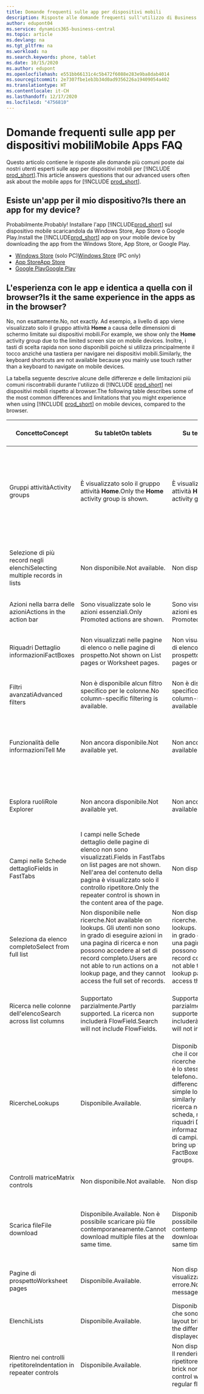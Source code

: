 ```yaml
---
title: Domande frequenti sulle app per dispositivi mobili
description: Risposte alle domande frequenti sull'utilizzo di Business Central con un telefono o un tablet.
author: edupont04
ms.service: dynamics365-business-central
ms.topic: article
ms.devlang: na
ms.tgt_pltfrm: na
ms.workload: na
ms.search.keywords: phone, tablet
ms.date: 10/15/2020
ms.author: edupont
ms.openlocfilehash: e551bb66131c4c5b472f6088e283e9ba8dab4014
ms.sourcegitcommit: 2e7307fbe1eb3b34d0ad9356226a19409054a402
ms.translationtype: HT
ms.contentlocale: it-CH
ms.lasthandoff: 12/17/2020
ms.locfileid: "4756810"
---
```

# <a name="mobile-apps-faq"></a><span data-ttu-id="a63fc-103">Domande frequenti sulle app per dispositivi mobili</span><span class="sxs-lookup"><span data-stu-id="a63fc-103">Mobile Apps FAQ</span></span>

<span data-ttu-id="a63fc-104">Questo articolo contiene le risposte alle domande più comuni poste dai nostri utenti esperti sulle app per dispositivi mobili per [!INCLUDE [prod_short](includes/prod_short.md)].</span><span class="sxs-lookup"><span data-stu-id="a63fc-104">This article answers questions that our advanced users often ask about the mobile apps for [!INCLUDE [prod_short](includes/prod_short.md)].</span></span>  

## <a name="is-there-an-app-for-my-device"></a><span data-ttu-id="a63fc-105">Esiste un'app per il mio dispositivo?</span><span class="sxs-lookup"><span data-stu-id="a63fc-105">Is there an app for my device?</span></span>

<span data-ttu-id="a63fc-106">Probabilmente.</span><span class="sxs-lookup"><span data-stu-id="a63fc-106">Probably!</span></span> <span data-ttu-id="a63fc-107">Installare l'app [!INCLUDE[prod_short](includes/prod_short.md)] sul dispositivo mobile scaricandola da Windows Store, App Store o Google Play.</span><span class="sxs-lookup"><span data-stu-id="a63fc-107">Install the [!INCLUDE[prod_short](includes/prod_short.md)] app on your mobile device by downloading the app from the Windows Store, App Store, or Google Play.</span></span>

- <span data-ttu-id="a63fc-108">[Windows Store](https://go.microsoft.com/fwlink/?LinkId=734848) (solo PC)</span><span class="sxs-lookup"><span data-stu-id="a63fc-108">[Windows Store](https://go.microsoft.com/fwlink/?LinkId=734848) (PC only)</span></span>
- [<span data-ttu-id="a63fc-109">App Store</span><span class="sxs-lookup"><span data-stu-id="a63fc-109">App Store</span></span>](https://go.microsoft.com/fwlink/?LinkId=734847)
- [<span data-ttu-id="a63fc-110">Google Play</span><span class="sxs-lookup"><span data-stu-id="a63fc-110">Google Play</span></span>](https://go.microsoft.com/fwlink/?LinkId=734849)

## <a name="is-it-the-same-experience-in-the-apps-as-in-the-browser"></a><span data-ttu-id="a63fc-111">L'esperienza con le app e identica a quella con il browser?</span><span class="sxs-lookup"><span data-stu-id="a63fc-111">Is it the same experience in the apps as in the browser?</span></span>

<span data-ttu-id="a63fc-112">No, non esattamente.</span><span class="sxs-lookup"><span data-stu-id="a63fc-112">No, not exactly.</span></span> <span data-ttu-id="a63fc-113">Ad esempio, a livello di app viene visualizzato solo il gruppo attività **Home** a causa delle dimensioni di schermo limitate sui dispositivi mobili.</span><span class="sxs-lookup"><span data-stu-id="a63fc-113">For example, we show only the **Home** activity group due to the limited screen size on mobile devices.</span></span> <span data-ttu-id="a63fc-114">Inoltre, i tasti di scelta rapida non sono disponibili poiché si utilizza principalmente il tocco anziché una tastiera per navigare nei dispositivi mobili.</span><span class="sxs-lookup"><span data-stu-id="a63fc-114">Similarly, the keyboard shortcuts are not available because you mainly use touch rather than a keyboard to navigate on mobile devices.</span></span>

<span data-ttu-id="a63fc-115">La tabella seguente descrive alcune delle differenze e delle limitazioni più comuni riscontrabili durante l'utilizzo di [!INCLUDE [prod_short](includes/prod_short.md)] nei dispositivi mobili rispetto al browser.</span><span class="sxs-lookup"><span data-stu-id="a63fc-115">The following table describes some of the most common differences and limitations that you might experience when using [!INCLUDE [prod_short](includes/prod_short.md)] on mobile devices, compared to the browser.</span></span>

| <span data-ttu-id="a63fc-116">Concetto</span><span class="sxs-lookup"><span data-stu-id="a63fc-116">Concept</span></span> | <span data-ttu-id="a63fc-117">Su tablet</span><span class="sxs-lookup"><span data-stu-id="a63fc-117">On tablets</span></span> | <span data-ttu-id="a63fc-118">Su telefoni</span><span class="sxs-lookup"><span data-stu-id="a63fc-118">On phones</span></span> | <span data-ttu-id="a63fc-119">Esempio nel browser</span><span class="sxs-lookup"><span data-stu-id="a63fc-119">Example from the browser</span></span> |
|--|--|--|--|
| <span data-ttu-id="a63fc-120">Gruppi attività</span><span class="sxs-lookup"><span data-stu-id="a63fc-120">Activity groups</span></span> | <span data-ttu-id="a63fc-121">È visualizzato solo il gruppo attività **Home**.</span><span class="sxs-lookup"><span data-stu-id="a63fc-121">Only the **Home** activity group is shown.</span></span> | <span data-ttu-id="a63fc-122">È visualizzato solo il gruppo attività **Home**.</span><span class="sxs-lookup"><span data-stu-id="a63fc-122">Only the **Home** activity group is shown.</span></span> | <span data-ttu-id="a63fc-123">**Home** e **Documenti registrati** nella gestione ruolo utente `Sales Order Processor`.</span><span class="sxs-lookup"><span data-stu-id="a63fc-123">**Home** and **Posted Documents** on the `Sales Order Processor` Role Center.</span></span> |  |
| <span data-ttu-id="a63fc-124">Selezione di più record negli elenchi</span><span class="sxs-lookup"><span data-stu-id="a63fc-124">Selecting multiple records in lists</span></span> | <span data-ttu-id="a63fc-125">Non disponibile.</span><span class="sxs-lookup"><span data-stu-id="a63fc-125">Not available.</span></span> | <span data-ttu-id="a63fc-126">Non disponibile.</span><span class="sxs-lookup"><span data-stu-id="a63fc-126">Not available.</span></span> | <span data-ttu-id="a63fc-127">`Ctrl+A` o `Ctrl+Click` sulle righe in un elenco nel browser.</span><span class="sxs-lookup"><span data-stu-id="a63fc-127">`Ctrl+A` or `Ctrl+Click` on rows in a list in the browser.</span></span> |
| <span data-ttu-id="a63fc-128">Azioni nella barra delle azioni</span><span class="sxs-lookup"><span data-stu-id="a63fc-128">Actions in the action bar</span></span> | <span data-ttu-id="a63fc-129">Sono visualizzate solo le azioni essenziali.</span><span class="sxs-lookup"><span data-stu-id="a63fc-129">Only Promoted actions are shown.</span></span> | <span data-ttu-id="a63fc-130">Sono visualizzate solo le azioni essenziali.</span><span class="sxs-lookup"><span data-stu-id="a63fc-130">Only Promoted actions are shown.</span></span> |  |
| <span data-ttu-id="a63fc-131">Riquadri Dettaglio informazioni</span><span class="sxs-lookup"><span data-stu-id="a63fc-131">FactBoxes</span></span> | <span data-ttu-id="a63fc-132">Non visualizzati nelle pagine di elenco o nelle pagine di prospetto.</span><span class="sxs-lookup"><span data-stu-id="a63fc-132">Not shown on List pages or Worksheet pages.</span></span> | <span data-ttu-id="a63fc-133">Non visualizzati nelle pagine di elenco o nelle pagine di prospetto.</span><span class="sxs-lookup"><span data-stu-id="a63fc-133">Not shown on List pages or Worksheet pages.</span></span> | <span data-ttu-id="a63fc-134">Elenco `Customer` nella gestione ruolo utente `Small Business`</span><span class="sxs-lookup"><span data-stu-id="a63fc-134">`Customer` list on the `Small Business` Role Center.</span></span> |
| <span data-ttu-id="a63fc-135">Filtri avanzati</span><span class="sxs-lookup"><span data-stu-id="a63fc-135">Advanced filters</span></span> | <span data-ttu-id="a63fc-136">Non è disponibile alcun filtro specifico per le colonne.</span><span class="sxs-lookup"><span data-stu-id="a63fc-136">No column-specific filtering is available.</span></span> | <span data-ttu-id="a63fc-137">Non è disponibile alcun filtro specifico per le colonne.</span><span class="sxs-lookup"><span data-stu-id="a63fc-137">No column-specific filtering is available.</span></span> | <span data-ttu-id="a63fc-138">Nella pagina di elenco `Customer`.</span><span class="sxs-lookup"><span data-stu-id="a63fc-138">On the `Customer` list page.</span></span> |
| <span data-ttu-id="a63fc-139">Funzionalità delle informazioni</span><span class="sxs-lookup"><span data-stu-id="a63fc-139">Tell Me</span></span> | <span data-ttu-id="a63fc-140">Non ancora disponibile.</span><span class="sxs-lookup"><span data-stu-id="a63fc-140">Not available yet.</span></span> | <span data-ttu-id="a63fc-141">Non ancora disponibile.</span><span class="sxs-lookup"><span data-stu-id="a63fc-141">Not available yet.</span></span> | <span data-ttu-id="a63fc-142">Vedi [Individuare pagine e informazioni con la funzionalità delle informazioni](ui-search.md).</span><span class="sxs-lookup"><span data-stu-id="a63fc-142">See [Finding Pages and Information with Tell Me](ui-search.md).</span></span> |  |
| <span data-ttu-id="a63fc-143">Esplora ruoli</span><span class="sxs-lookup"><span data-stu-id="a63fc-143">Role Explorer</span></span> | <span data-ttu-id="a63fc-144">Non ancora disponibile.</span><span class="sxs-lookup"><span data-stu-id="a63fc-144">Not available yet.</span></span> | <span data-ttu-id="a63fc-145">Non ancora disponibile.</span><span class="sxs-lookup"><span data-stu-id="a63fc-145">Not available yet.</span></span> | <span data-ttu-id="a63fc-146">Vedi [Ricerca di pagine con Esplora ruoli](ui-role-explorer.md).</span><span class="sxs-lookup"><span data-stu-id="a63fc-146">See [Finding Pages with the Role Explorer](ui-role-explorer.md).</span></span> |
| <span data-ttu-id="a63fc-147">Campi nelle Schede dettaglio</span><span class="sxs-lookup"><span data-stu-id="a63fc-147">Fields in FastTabs</span></span> | <span data-ttu-id="a63fc-148">I campi nelle Schede dettaglio delle pagine di elenco non sono visualizzati.</span><span class="sxs-lookup"><span data-stu-id="a63fc-148">Fields in FastTabs on list pages are not shown.</span></span> <span data-ttu-id="a63fc-149">Nell'area del contenuto della pagina è visualizzato solo il controllo ripetitore.</span><span class="sxs-lookup"><span data-stu-id="a63fc-149">Only the repeater control is shown in the content area of the page.</span></span> | <span data-ttu-id="a63fc-150">Non disponibile.</span><span class="sxs-lookup"><span data-stu-id="a63fc-150">Not available.</span></span> |  |
| <span data-ttu-id="a63fc-151">Seleziona da elenco completo</span><span class="sxs-lookup"><span data-stu-id="a63fc-151">Select from full list</span></span> | <span data-ttu-id="a63fc-152">Non disponibile nelle ricerche.</span><span class="sxs-lookup"><span data-stu-id="a63fc-152">Not available on lookups.</span></span> <span data-ttu-id="a63fc-153">Gli utenti non sono in grado di eseguire azioni in una pagina di ricerca e non possono accedere al set di record completo.</span><span class="sxs-lookup"><span data-stu-id="a63fc-153">Users are not able to run actions on a lookup page, and they cannot access the full set of records.</span></span> | <span data-ttu-id="a63fc-154">Non disponibile nelle ricerche.</span><span class="sxs-lookup"><span data-stu-id="a63fc-154">Not available on lookups.</span></span> <span data-ttu-id="a63fc-155">Gli utenti non sono in grado di eseguire azioni in una pagina di ricerca e non possono accedere al set di record completo.</span><span class="sxs-lookup"><span data-stu-id="a63fc-155">Users are not able to run actions on a lookup page, and they cannot access the full set of records.</span></span> | <span data-ttu-id="a63fc-156">Sulla `Item Card` quando si seleziona **Unità di misura base**.</span><span class="sxs-lookup"><span data-stu-id="a63fc-156">On the `Item Card` when selecting the **Base Units of Measure**.</span></span> |
| <span data-ttu-id="a63fc-157">Ricerca nelle colonne dell'elenco</span><span class="sxs-lookup"><span data-stu-id="a63fc-157">Search across list columns</span></span> | <span data-ttu-id="a63fc-158">Supportato parzialmente.</span><span class="sxs-lookup"><span data-stu-id="a63fc-158">Partly supported.</span></span> <span data-ttu-id="a63fc-159">La ricerca non includerà FlowField.</span><span class="sxs-lookup"><span data-stu-id="a63fc-159">Search will not include FlowFields.</span></span> | <span data-ttu-id="a63fc-160">Supportato parzialmente.</span><span class="sxs-lookup"><span data-stu-id="a63fc-160">Partly supported.</span></span> <span data-ttu-id="a63fc-161">La ricerca non includerà FlowField.</span><span class="sxs-lookup"><span data-stu-id="a63fc-161">Search will not include FlowFields.</span></span> | <span data-ttu-id="a63fc-162">Vedi gli esempi nella pagina di elenco `Customers`.</span><span class="sxs-lookup"><span data-stu-id="a63fc-162">See examples on the `Customers` list page.</span></span> |
| <span data-ttu-id="a63fc-163">Ricerche</span><span class="sxs-lookup"><span data-stu-id="a63fc-163">Lookups</span></span> | <span data-ttu-id="a63fc-164">Disponibile.</span><span class="sxs-lookup"><span data-stu-id="a63fc-164">Available.</span></span> | <span data-ttu-id="a63fc-165">Disponibile, con la differenza che il comportamento delle ricerche avanzate e semplici è lo stesso con un telefono.</span><span class="sxs-lookup"><span data-stu-id="a63fc-165">Available, with the difference that advanced and simple lookups behave similarly on the phone.</span></span> <span data-ttu-id="a63fc-166">La ricerca non visualizzerà la scheda, non mostrerà i riquadri Dettaglio informazioni o alcun gruppo di campi.</span><span class="sxs-lookup"><span data-stu-id="a63fc-166">The lookup will not bring up the card, show FactBoxes, or any field groups.</span></span> | <span data-ttu-id="a63fc-167">Vedi gli esempi nella pagina `Customer Card`.</span><span class="sxs-lookup"><span data-stu-id="a63fc-167">See examples on the `Customer Card` page.</span></span> |
| <span data-ttu-id="a63fc-168">Controlli matrice</span><span class="sxs-lookup"><span data-stu-id="a63fc-168">Matrix controls</span></span> | <span data-ttu-id="a63fc-169">Non disponibile.</span><span class="sxs-lookup"><span data-stu-id="a63fc-169">Not available.</span></span> | <span data-ttu-id="a63fc-170">Non disponibile.</span><span class="sxs-lookup"><span data-stu-id="a63fc-170">Not available.</span></span> | <span data-ttu-id="a63fc-171">Vedi l'esempio in `G/L Budget`.</span><span class="sxs-lookup"><span data-stu-id="a63fc-171">See example in `G/L Budget`.</span></span> |
| <span data-ttu-id="a63fc-172">Scarica file</span><span class="sxs-lookup"><span data-stu-id="a63fc-172">File download</span></span> | <span data-ttu-id="a63fc-173">Disponibile.</span><span class="sxs-lookup"><span data-stu-id="a63fc-173">Available.</span></span> <span data-ttu-id="a63fc-174">Non è possibile scaricare più file contemporaneamente.</span><span class="sxs-lookup"><span data-stu-id="a63fc-174">Cannot download multiple files at the same time.</span></span> | <span data-ttu-id="a63fc-175">Disponibile.</span><span class="sxs-lookup"><span data-stu-id="a63fc-175">Available.</span></span> <span data-ttu-id="a63fc-176">Non è possibile scaricare più file contemporaneamente.</span><span class="sxs-lookup"><span data-stu-id="a63fc-176">Cannot download multiple files at the same time.</span></span> | <span data-ttu-id="a63fc-177">Report `Trial Balance` nella casella di controllo **Stampa in Excel**.</span><span class="sxs-lookup"><span data-stu-id="a63fc-177">`Trial Balance` report in the **Print to Excel** check box.</span></span> |
| <span data-ttu-id="a63fc-178">Pagine di prospetto</span><span class="sxs-lookup"><span data-stu-id="a63fc-178">Worksheet pages</span></span> | <span data-ttu-id="a63fc-179">Disponibile.</span><span class="sxs-lookup"><span data-stu-id="a63fc-179">Available.</span></span> | <span data-ttu-id="a63fc-180">Non disponibile; viene visualizzato un messaggio di errore.</span><span class="sxs-lookup"><span data-stu-id="a63fc-180">Not available; an error message is displayed.</span></span> | <span data-ttu-id="a63fc-181">Prospetto `Sales Price` o `Cash Flow`.</span><span class="sxs-lookup"><span data-stu-id="a63fc-181">`Sales Price` Worksheet or `Cash Flow` Worksheet.</span></span> |
| <span data-ttu-id="a63fc-182">Elenchi</span><span class="sxs-lookup"><span data-stu-id="a63fc-182">Lists</span></span> | <span data-ttu-id="a63fc-183">Disponibile.</span><span class="sxs-lookup"><span data-stu-id="a63fc-183">Available.</span></span> | <span data-ttu-id="a63fc-184">Disponibile, con la differenza che sono visualizzati in un layout brick.</span><span class="sxs-lookup"><span data-stu-id="a63fc-184">Available, with the difference that these are displayed in a brick layout.</span></span> | <span data-ttu-id="a63fc-185">Pagine Clienti o Ordini vendita.</span><span class="sxs-lookup"><span data-stu-id="a63fc-185">Customers or Sales Orders pages.</span></span> |
| <span data-ttu-id="a63fc-186">Rientro nei controlli ripetitore</span><span class="sxs-lookup"><span data-stu-id="a63fc-186">Indentation in repeater controls</span></span> | <span data-ttu-id="a63fc-187">Disponibile.</span><span class="sxs-lookup"><span data-stu-id="a63fc-187">Available.</span></span> | <span data-ttu-id="a63fc-188">Non disponibile.</span><span class="sxs-lookup"><span data-stu-id="a63fc-188">Not available.</span></span> <span data-ttu-id="a63fc-189">Il rendering del controllo ripetitore sarà un layout flat brick normale.</span><span class="sxs-lookup"><span data-stu-id="a63fc-189">The repeater control will be rendered as a regular flat brick layout.</span></span> | <span data-ttu-id="a63fc-190">Pagine Piano dei conti e Lista contatti.</span><span class="sxs-lookup"><span data-stu-id="a63fc-190">Chart of Accounts and Contacts List pages.</span></span> |
| <span data-ttu-id="a63fc-191">Stato attivo automatico dell'input nel primo campo modificabile di una pagina</span><span class="sxs-lookup"><span data-stu-id="a63fc-191">Automatic input focus on first editable field of a page</span></span> | <span data-ttu-id="a63fc-192">Non disponibile.</span><span class="sxs-lookup"><span data-stu-id="a63fc-192">Not available.</span></span> | <span data-ttu-id="a63fc-193">Non disponibile.</span><span class="sxs-lookup"><span data-stu-id="a63fc-193">Not available.</span></span> | <span data-ttu-id="a63fc-194">Pagina `Customer Card`.</span><span class="sxs-lookup"><span data-stu-id="a63fc-194">`Customer Card` page.</span></span><BR /><BR /><span data-ttu-id="a63fc-195">Nel browser, lo stato attivo sarà automaticamente nel primo campo modificabile (come il campo `Name`), consentendo di modificare immediatamente il valore.</span><span class="sxs-lookup"><span data-stu-id="a63fc-195">In the browser, focus will automatically be on the first editable field (such as the `Name` field), enabling you to change the value right away.</span></span><BR /><BR /><span data-ttu-id="a63fc-196">Nelle app per tablet e telefono, lo stato attivo non sarà su questo campo; sarà invece necessario selezionare manualmente il primo campo per apportare le modifiche.</span><span class="sxs-lookup"><span data-stu-id="a63fc-196">In the tablet and phone apps, this field will not be in focus; instead, you will have to manually select the field first in order to make changes.</span></span>|

## <a name="is-it-the-same-experience-on-tables-and-phones"></a><span data-ttu-id="a63fc-197">L'esperienza è la stessa con tablet e telefoni?</span><span class="sxs-lookup"><span data-stu-id="a63fc-197">Is it the same experience on tables and phones?</span></span>

<span data-ttu-id="a63fc-198">Quasi, ma non del tutto.</span><span class="sxs-lookup"><span data-stu-id="a63fc-198">Almost, but not quite.</span></span> <span data-ttu-id="a63fc-199">Vedi l'elenco nella sezione [L'esperienza con le app è identica a quella con il browser?](#is-it-the-same-experience-in-the-apps-as-in-the-browser).</span><span class="sxs-lookup"><span data-stu-id="a63fc-199">See the list in the [Is it the same experience in the apps as in the browser?](#is-it-the-same-experience-in-the-apps-as-in-the-browser) section.</span></span>  

## <a name="can-i-connect-the-app-to-our-on-premises-solution"></a><span data-ttu-id="a63fc-200">Posso connettere l'app alla soluzione locale?</span><span class="sxs-lookup"><span data-stu-id="a63fc-200">Can I connect the app to our on-premises solution?</span></span>

<span data-ttu-id="a63fc-201">Sì, è possibile.</span><span class="sxs-lookup"><span data-stu-id="a63fc-201">Yes, you can!</span></span> <span data-ttu-id="a63fc-202">L'accesso viene eseguito in un modo leggermente diverso.</span><span class="sxs-lookup"><span data-stu-id="a63fc-202">It's a slightly different way to signing in, that's all.</span></span> <span data-ttu-id="a63fc-203">Per ulteriori informazioni, vedi [Utilizzo di Business Central in locale](install-mobile-app.md#using-business-central-on-premises).</span><span class="sxs-lookup"><span data-stu-id="a63fc-203">For more information, see [Using Business Central on-premises?](install-mobile-app.md#using-business-central-on-premises).</span></span>  

## <a name="see-also"></a><span data-ttu-id="a63fc-204">Vedere anche</span><span class="sxs-lookup"><span data-stu-id="a63fc-204">See also</span></span>

[<span data-ttu-id="a63fc-205">Scaricare Business Central sul dispositivo mobile</span><span class="sxs-lookup"><span data-stu-id="a63fc-205">Getting Business Central on Your Mobile Device</span></span>](install-mobile-app.md)  
[<span data-ttu-id="a63fc-206">Installare l'app Business Central per Microsoft Teams</span><span class="sxs-lookup"><span data-stu-id="a63fc-206">Install the Business Central App for Microsoft Teams</span></span>](across-install-app-for-teams.md)  
